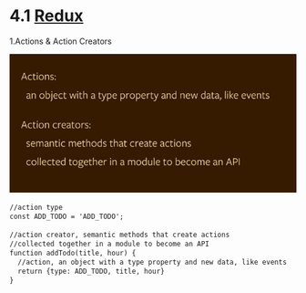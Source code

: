 # 4.1 [Redux](http://redux.js.org/)

1.Actions & Action Creators

![](QQ20160719-2.png)

```
//action type
const ADD_TODO = 'ADD_TODO';

//action creator, semantic methods that create actions
//collected together in a module to become an API
function addTodo(title, hour) {
  //action, an object with a type property and new data, like events
  return {type: ADD_TODO, title, hour}
}
```
